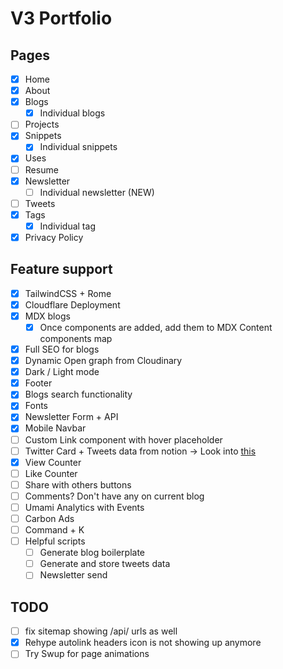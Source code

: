 # V3 Portfolio

## Pages

- [x] Home
- [x] About
- [x] Blogs
  - [x] Individual blogs
- [ ] Projects
- [x] Snippets
  - [x] Individual snippets
- [x] Uses
- [ ] Resume
- [x] Newsletter
  - [ ] Individual newsletter (NEW)
- [ ] Tweets
- [x] Tags
  - [x] Individual tag
- [x] Privacy Policy

## Feature support

- [x] TailwindCSS + Rome
- [x] Cloudflare Deployment
- [x] MDX blogs
  - [x] Once components are added, add them to MDX Content components map
- [x] Full SEO for blogs
- [x] Dynamic Open graph from Cloudinary
- [x] Dark / Light mode
- [x] Footer
- [x] Blogs search functionality
- [x] Fonts
- [x] Newsletter Form + API
- [x] Mobile Navbar
- [ ] Custom Link component with hover placeholder
- [ ] Twitter Card + Tweets data from notion -> Look into [this](https://github.com/astro-community/astro-embed/tree/main/packages/astro-embed-twitter#readme)
- [x] View Counter
- [ ] Like Counter
- [ ] Share with others buttons
- [ ] Comments? Don't have any on current blog
- [ ] Umami Analytics with Events
- [ ] Carbon Ads
- [ ] Command + K
- [ ] Helpful scripts
  - [ ] Generate blog boilerplate
  - [ ] Generate and store tweets data
  - [ ] Newsletter send

## TODO
- [ ] fix sitemap showing /api/ urls as well
- [x] Rehype autolink headers icon is not showing up anymore
- [ ] Try Swup for page animations